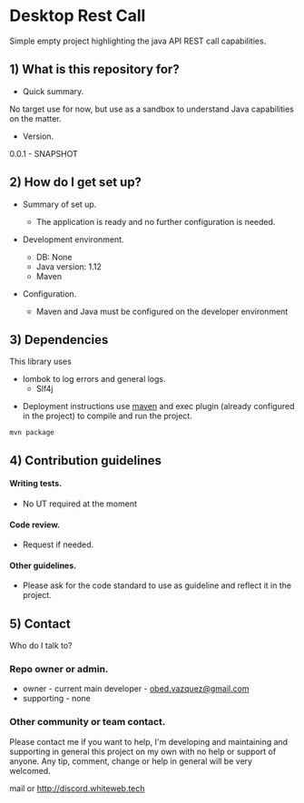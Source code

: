 # Desktop Rest Call
 Simple empty project highlighting the java API REST call capabilities.

## 1) What is this repository for?

* Quick summary.

No target use for now, but use as a sandbox to understand Java capabilities on the matter.


* Version.

0.0.1 - SNAPSHOT


## 2) How do I get set up?

* Summary of set up.
  - The application is ready and no further configuration is needed. 

* Development environment.
  - DB:				None
  - Java version: 	1.12
  - Maven

* Configuration.  
  - Maven and Java must be configured on the developer environment

## 3) Dependencies
This library uses
- lombok to log errors and general logs.
    - Slf4j


* Deployment instructions
  use [maven](https://spring.io/guides/gs/maven/) and exec plugin (already configured in the project) to compile and run the project.
```
mvn package
```

## 4) Contribution guidelines ###

#### Writing tests.
 - No UT required at the moment

#### Code review.
 - Request if needed.

#### Other guidelines.
 - Please ask for the code standard to use as guideline and reflect it in the project.

## 5) Contact
Who do I talk to?
### Repo owner or admin.

- owner 		- current main developer - obed.vazquez@gmail.com
- supporting 	- none

### Other community or team contact.

Please contact me if you want to help, I'm developing and maintaining and supporting in general this project on my own with no help or support of anyone.
Any tip, comment, change or help in general will be very welcomed.

mail or http://discord.whiteweb.tech


